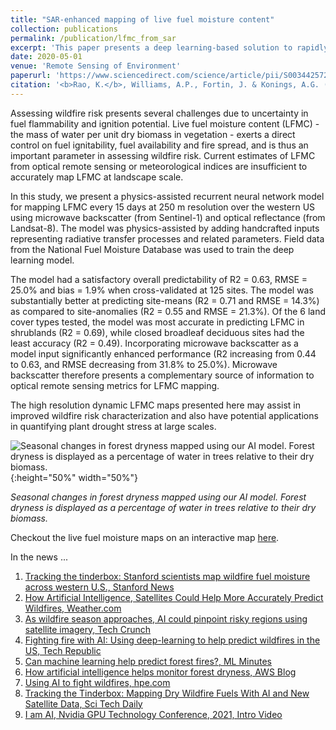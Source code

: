 ```yaml
---
title: "SAR-enhanced mapping of live fuel moisture content"
collection: publications
permalink: /publication/lfmc_from_sar
excerpt: 'This paper presents a deep learning-based solution to rapidly estimate forest dryness across western USA.'
date: 2020-05-01
venue: 'Remote Sensing of Environment'
paperurl: 'https://www.sciencedirect.com/science/article/pii/S003442572030167X'
citation: '<b>Rao, K.</b>, Williams, A.P., Fortin, J. & Konings, A.G. (2020). SAR-enhanced mapping of live fuel moisture content. <i>Remote Sens. Environ.</i>, 245.'
---
```


Assessing wildfire risk presents several challenges due to uncertainty in fuel flammability and ignition potential. Live fuel moisture content (LFMC) - the mass of water per unit dry biomass in vegetation - exerts a direct control on fuel ignitability, fuel availability and fire spread, and is thus an important parameter in assessing wildfire risk. Current estimates of LFMC from optical remote sensing or meteorological indices are insufficient to accurately map LFMC at landscape scale. 

In this study, we present a physics-assisted recurrent neural network model for mapping LFMC every 15 days at 250 m resolution over the western US using microwave backscatter (from Sentinel-1) and optical reflectance (from Landsat-8). The model was physics-assisted by adding handcrafted inputs representing radiative transfer processes and related parameters. Field data from the National Fuel Moisture Database was used to train the deep learning model. 

The model had a satisfactory overall predictability of R2 = 0.63, RMSE = 25.0% and bias = 1.9% when cross-validated at 125 sites. The model was substantially better at predicting site-means (R2 = 0.71 and RMSE = 14.3%) as compared to site-anomalies (R2 = 0.55 and RMSE = 21.3%). Of the 6 land cover types tested, the model was most accurate in predicting LFMC in shrublands (R2 = 0.69), while closed broadleaf deciduous sites had the least accuracy (R2 = 0.49). Incorporating microwave backscatter as a model input significantly enhanced performance (R2 increasing from 0.44 to 0.63, and RMSE decreasing from 31.8% to 25.0%). Microwave backscatter therefore presents a complementary source of information to optical remote sensing metrics for LFMC mapping. 

The high resolution dynamic LFMC maps presented here may assist in improved wildfire risk characterization and also have potential applications in quantifying plant drought stress at large scales.

![Seasonal changes in forest dryness mapped using our AI model. Forest dryness is displayed as a percentage of water in trees relative to their dry biomass.](/images/lfmc.gif){:height="50%" width="50%"}

_Seasonal changes in forest dryness mapped using our AI model. Forest dryness is displayed as a percentage of water in trees relative to their dry biomass._

Checkout the live fuel moisture maps on an interactive map <a href="https://kkraoj.users.earthengine.app/view/live-fuel-moisture" target="_blank">here</a>.

In the news ...

1. [Tracking the tinderbox: Stanford scientists map wildfire fuel moisture across western U.S., Stanford News](https://news.stanford.edu/2020/05/21/mapping-dry-wildfire-fuels-ai-new-satellite-data/)
1. [How Artificial Intelligence, Satellites Could Help More Accurately Predict Wildfires, Weather.com](https://weather.com/safety/wildfires/news/2020-06-02-new-research-could-help-predict-wildfires)
1. [As wildfire season approaches, AI could pinpoint risky regions using satellite imagery, Tech Crunch](https://techcrunch.com/2020/05/29/as-wildfire-season-approaches-ai-could-pinpoint-risky-regions-using-satellite-imagery/)
1. [Fighting fire with AI: Using deep-learning to help predict wildfires in the US, Tech Republic](https://www.techrepublic.com/article/fighting-fire-with-ai-using-deep-learning-to-help-predict-wildfires-in-the-us/)
1. [Can machine learning help predict forest fires?, ML Minutes](https://www.mlminutes.com/post/2-krishna-rao-can-machine-learning-help-predict-forest-fires)
1. [How artificial intelligence helps monitor forest dryness, AWS Blog](https://aws.amazon.com/blogs/publicsector/how-artificial-intelligence-helps-monitor-forest-dryness/)
1. [Using AI to fight wildfires, hpe.com](https://www.hpe.com/us/en/insights/articles/using-AI-to-fight-wildfires-2101.html)
1. [Tracking the Tinderbox: Mapping Dry Wildfire Fuels With AI and New Satellite Data, Sci Tech Daily](https://scitechdaily.com/tracking-the-tinderbox-mapping-dry-wildfire-fuels-with-ai-and-new-satellite-data/)
1. [I am AI, Nvidia GPU Technology Conference, 2021, Intro Video](https://www.youtube.com/watch?v=zNX1knTo2F4)